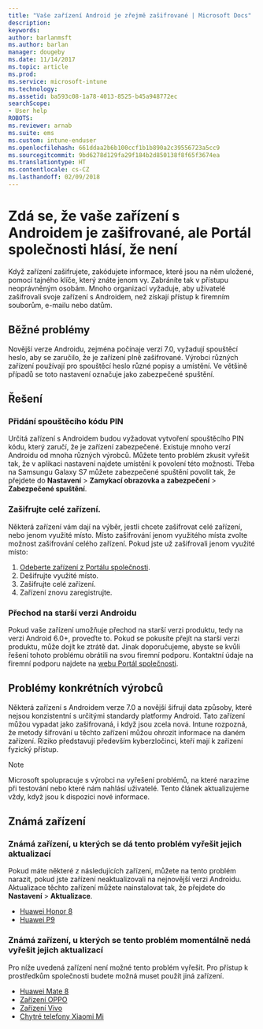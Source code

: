 ```yaml
---
title: "Vaše zařízení Android je zřejmě zašifrované | Microsoft Docs"
description: 
keywords: 
author: barlanmsft
ms.author: barlan
manager: dougeby
ms.date: 11/14/2017
ms.topic: article
ms.prod: 
ms.service: microsoft-intune
ms.technology: 
ms.assetid: ba593c08-1a78-4013-8525-b45a948772ec
searchScope:
- User help
ROBOTS: 
ms.reviewer: arnab
ms.suite: ems
ms.custom: intune-enduser
ms.openlocfilehash: 661ddaa2b6b100ccf1b1b890a2c39556723a5cc9
ms.sourcegitcommit: 9bd6278d129fa29f184b2d850138f8f65f3674ea
ms.translationtype: HT
ms.contentlocale: cs-CZ
ms.lasthandoff: 02/09/2018
---
```

# <a name="your-android-device-seems-to-be-encrypted-but-company-portal-says-otherwise"></a>Zdá se, že vaše zařízení s Androidem je zašifrované, ale Portál společnosti hlásí, že není

Když zařízení zašifrujete, zakódujete informace, které jsou na něm uložené, pomocí tajného klíče, který znáte jenom vy. Zabráníte tak v přístupu neoprávněným osobám. Mnoho organizací vyžaduje, aby uživatelé zašifrovali svoje zařízení s Androidem, než získají přístup k firemním souborům, e-mailu nebo datům.

## <a name="common-issues"></a>Běžné problémy

Novější verze Androidu, zejména počínaje verzí 7.0, vyžadují spouštěcí heslo, aby se zaručilo, že je zařízení plně zašifrované. Výrobci různých zařízení používají pro spouštěcí heslo různé popisy a umístění. Ve většině případů se toto nastavení označuje jako zabezpečené spuštění. 

## <a name="solutions"></a>Řešení

### <a name="add-a-startup-pin"></a>Přidání spouštěcího kódu PIN

Určitá zařízení s Androidem budou vyžadovat vytvoření spouštěcího PIN kódu, který zaručí, že je zařízení zabezpečené. Existuje mnoho verzí Androidu od mnoha různých výrobců. Můžete tento problém zkusit vyřešit tak, že v aplikaci nastavení najdete umístění k povolení této možnosti. Třeba na Samsungu Galaxy S7 můžete zabezpečené spuštění povolit tak, že přejdete do **Nastavení** > **Zamykací obrazovka a zabezpečení** > **Zabezpečené spuštění**.  

### <a name="encrypt-the-entire-device"></a>Zašifrujte celé zařízení.

Některá zařízení vám dají na výběr, jestli chcete zašifrovat celé zařízení, nebo jenom využité místo. Místo zašifrování jenom využitého místa zvolte možnost zašifrování celého zařízení. Pokud jste už zašifrovali jenom využité místo:

1. [Odeberte zařízení z Portálu společnosti](unenroll-your-device-from-intune-android.md).
2. Dešifrujte využité místo.
3. Zašifrujte celé zařízení.
4. Zařízení znovu zaregistrujte.

### <a name="downgrade-your-version-of-android"></a>Přechod na starší verzi Androidu

Pokud vaše zařízení umožňuje přechod na starší verzi produktu, tedy na verzi Android 6.0+, proveďte to. Pokud se pokusíte přejít na starší verzi produktu, může dojít ke ztrátě dat. Jinak doporučujeme, abyste se kvůli řešení tohoto problému obrátili na svou firemní podporu. Kontaktní údaje na firemní podporu najdete na [webu Portál společnosti](https://portal.manage.microsoft.com#HelpDeskDialog).

## <a name="specific-manufacturer-issues"></a>Problémy konkrétních výrobců

Některá zařízení s Androidem verze 7.0 a novější šifrují data způsoby, které nejsou konzistentní s určitými standardy platformy Android. Tato zařízení můžou vypadat jako zašifrovaná, i když jsou zcela nová. Intune rozpozná, že metody šifrování u těchto zařízení můžou ohrozit informace na daném zařízení. Riziko představují především kyberzločinci, kteří mají k zařízení fyzický přístup.

> [!Note]
> Microsoft spolupracuje s výrobci na vyřešení problémů, na které narazíme při testování nebo které nám nahlásí uživatelé. Tento článek aktualizujeme vždy, když jsou k dispozici nové informace. 

## <a name="known-devices"></a>Známá zařízení

### <a name="known-devices-that-can-be-updated-to-fix-this-issue"></a>Známá zařízení, u kterých se dá tento problém vyřešit jejich aktualizací

Pokud máte některé z následujících zařízení, můžete na tento problém narazit, pokud jste zařízení neaktualizovali na nejnovější verzi Androidu. Aktualizace těchto zařízení můžete nainstalovat tak, že přejdete do **Nastavení** > **Aktualizace**. 

- [Huawei Honor 8](https://consumer.huawei.com/us/support/phones/honor-8/)
- [Huawei P9](http://consumer.huawei.com/en/phones/p9/)

### <a name="known-devices-that-currently-cannot-be-updated-to-fix-this-issue"></a>Známá zařízení, u kterých se tento problém momentálně nedá vyřešit jejich aktualizací

Pro níže uvedená zařízení není možné tento problém vyřešit. Pro přístup k prostředkům společnosti budete možná muset použít jiná zařízení. 

- [Huawei Mate 8](https://consumer.huawei.com/en/mobile-phones/mate8/index.htm)
- [Zařízení OPPO](http://www.oppo.com/en/smartphones)
- [Zařízení Vivo](https://www.vivo.co.in)
- [Chytré telefony Xiaomi Mi](https://xiaomi-mi.com/mi-smartphones/)
